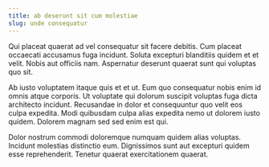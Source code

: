 ```yaml
---
title: ab deserunt sit cum molestiae
slug: unde consequatur
---
```


Qui placeat quaerat ad vel consequatur sit facere debitis. Cum placeat occaecati accusamus fuga incidunt. Soluta excepturi blanditiis quidem et et velit. Nobis aut officiis nam. Aspernatur deserunt quaerat sunt qui voluptas quo sit.

Ab iusto voluptatem itaque quis et et ut. Eum quo consequatur nobis enim id omnis atque corporis. Ut voluptate qui dolorum suscipit voluptas fuga dicta architecto incidunt. Recusandae in dolor et consequuntur quo velit eos culpa expedita. Modi quibusdam culpa alias expedita nemo ut dolorem iusto quidem. Dolorem magnam sed sed enim est qui.

Dolor nostrum commodi doloremque numquam quidem alias voluptas. Incidunt molestias distinctio eum. Dignissimos sunt aut excepturi quidem esse reprehenderit. Tenetur quaerat exercitationem quaerat.
